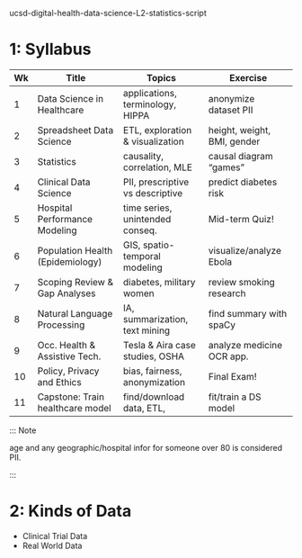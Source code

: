 ucsd-digital-health-data-science-L2-statistics-script

# 1: Syllabus

Wk | Title                            | Topics                           | Exercise
---|----------------------------------|----------------------------------|------------------------------|
1  | Data Science in Healthcare       | applications, terminology, HIPPA | anonymize dataset PII
2  | Spreadsheet Data Science         | ETL, exploration & visualization | height, weight, BMI,  gender |
3  | Statistics                       | causality, correlation, MLE      | causal diagram “games” |
4  | Clinical Data Science            | PII, prescriptive vs descriptive | predict diabetes risk |
5  | Hospital Performance Modeling    | time series, unintended conseq.  | Mid-term Quiz! |
6  | Population Health (Epidemiology) | GIS, spatio-temporal modeling    | visualize/analyze Ebola |
7  | Scoping Review & Gap Analyses    | diabetes, military women         | review smoking research |
8  | Natural Language Processing      | IA, summarization, text mining   | find summary with spaCy |
9  | Occ. Health & Assistive Tech.    | Tesla & Aira case studies, OSHA  | analyze medicine OCR app. |
10 | Policy, Privacy and Ethics       | bias, fairness, anonymization    | Final Exam! |
11 | Capstone: Train healthcare model | find/download data, ETL,         | fit/train a DS model |

::: Note

age and any geographic/hospital infor for someone over 80 is considered PII.

:::

# 2: Kinds of Data

- Clinical Trial Data
- Real World Data

